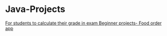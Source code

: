 # Java-Projects
[For students to calculate their grade in exam ](https://github.com/prashannastha7/Java/blob/main/GPA_converter.java)
[Beginner projects- Food order app](https://github.com/prashannastha7/Java/blob/main/Project.java)
